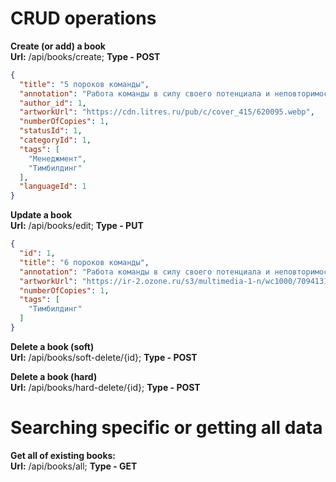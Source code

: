 # CRUD operations

**Create (or add) a book**</br>
**Url:** /api/books/create; **Type - POST**
```json
{
  "title": "5 пороков команды",
  "annotation": "Работа команды в силу своего потенциала и неповторимости является основным звеном деятельности компании",
  "author_id": 1,
  "artworkUrl": "https://cdn.litres.ru/pub/c/cover_415/620095.webp",
  "numberOfCopies": 1,
  "statusId": 1,
  "categoryId": 1,
  "tags": [
    "Менеджмент",
    "Тимбилдинг"
  ],
  "languageId": 1
}
```

**Update a book**</br>
**Url:** /api/books/edit; **Type - PUT**
```json
{
  "id": 1,
  "title": "6 пороков команды",
  "annotation": "Работа команды в силу своего потенциала и неповторимости является основным звеном деятельности компании(изменено)",
  "artworkUrl": "https://ir-2.ozone.ru/s3/multimedia-1-n/wc1000/7094131403.jpg",
  "numberOfCopies": 1,
  "tags": [
    "Тимбилдинг"
  ]
}
```

**Delete a book (soft)**</br>
**Url:** /api/books/soft-delete/{id}; **Type - POST**</br>

**Delete a book (hard)**</br>
**Url:** /api/books/hard-delete/{id}; **Type - POST**</br>

# Searching specific or getting all data
**Get all of existing books:**</br>
**Url:** /api/books/all; **Type - GET**</br>